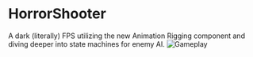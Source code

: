 # HorrorShooter
A dark (literally) FPS utilizing the new Animation Rigging component and diving deeper into state machines for enemy AI.
![Gameplay](https://j.gifs.com/wVORZM.gif)
